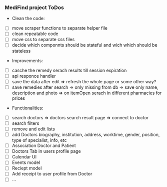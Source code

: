 ### MediFind project ToDos

- Clean the code:
- [ ] move scraper functions to separate helper file
- [ ] clean repeatable code
- [ ] move css to separate css files
- [ ] decide which componnts should be stateful and wich which should be stateless

- Improvements:
- [ ] casche the remedy serach results till session expiration
- [ ] api responce handler
- [ ] save the data after edit => refresh the whole page or some other way?
- [ ] save remedies after search => only missing from db => save only name, description and photo => on itemOpen serach in different pharmacies for prices 

- Functionalities: 
- [ ] search doctors => doctors search result page => connect to doctor
- [ ] search filters 
- [ ] remove and edit lists
- [ ] add Doctors biography, institution, address, worktime, gender, position, type of specialist,  info, etc 
- [ ] Association Doctor and Patient
- [ ] Doctors Tab in users profile page
- [ ] Calendar UI
- [ ] Events model
- [ ] Reciept model
- [ ] Add receipt to user profile from Doctor
- [ ] ...